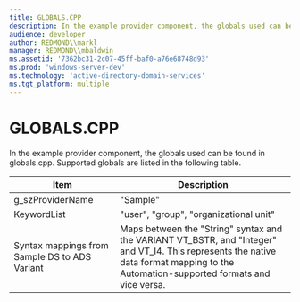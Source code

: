 ```yaml
---
title: GLOBALS.CPP
description: In the example provider component, the globals used can be found in globals.cpp. Supported globals are listed in the following table.
audience: developer
author: REDMOND\\markl
manager: REDMOND\\mbaldwin
ms.assetid: '7362bc31-2c07-45ff-baf0-a76e68748d93'
ms.prod: 'windows-server-dev'
ms.technology: 'active-directory-domain-services'
ms.tgt_platform: multiple
---
```


# GLOBALS.CPP

In the example provider component, the globals used can be found in globals.cpp. Supported globals are listed in the following table.



| Item                                          | Description                                                                                                                                                                             |
|-----------------------------------------------|-----------------------------------------------------------------------------------------------------------------------------------------------------------------------------------------|
| g\_szProviderName                             | "Sample"                                                                                                                                                                                |
| KeywordList                                   | "user", "group", "organizational unit"                                                                                                                                                  |
| Syntax mappings from Sample DS to ADS Variant | Maps between the "String" syntax and the VARIANT VT\_BSTR, and "Integer" and VT\_I4. This represents the native data format mapping to the Automation-supported formats and vice versa. |



 

 

 




